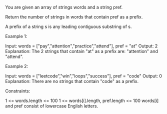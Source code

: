 You are given an array of strings words and a string pref.

Return the number of strings in words that contain pref as a prefix.

A prefix of a string s is any leading contiguous substring of s.


Example 1:


Input: words = ["pay","attention","practice","attend"], pref = "at"
Output: 2
Explanation: The 2 strings that contain "at" as a prefix are: "attention" and
"attend".


Example 2:


Input: words = ["leetcode","win","loops","success"], pref = "code"
Output: 0
Explanation: There are no strings that contain "code" as a prefix.



Constraints:


1 <= words.length <= 100
1 <= words[i].length, pref.length <= 100
words[i] and pref consist of lowercase English letters.




